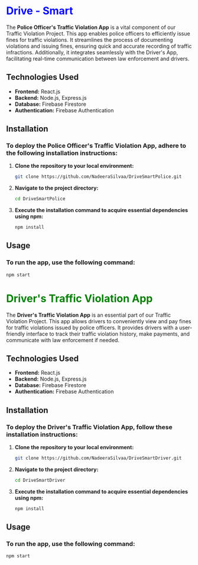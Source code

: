 # <span style="color:blue">Drive - Smart</span>

The <b>Police Officer's Traffic Violation App</b> is a vital component of our Traffic Violation Project. This app enables police officers to efficiently issue fines for traffic violations. It streamlines the process of documenting violations and issuing fines, ensuring quick and accurate recording of traffic infractions. Additionally, it integrates seamlessly with the Driver's App, facilitating real-time communication between law enforcement and drivers.

## Technologies Used

- **Frontend:** React.js
- **Backend:** Node.js, Express.js
- **Database:** Firebase Firestore
- **Authentication:** Firebase Authentication

## Installation

### To deploy the Police Officer's Traffic Violation App, adhere to the following installation instructions:

1. **Clone the repository to your local environment:**

    ```sh
    git clone https://github.com/NadeeraSilvaa/DriveSmartPolice.git
    ```

2. **Navigate to the project directory:**

    ```sh
    cd DriveSmartPolice
    ```

3. **Execute the installation command to acquire essential dependencies using npm:**

    ```sh
    npm install
    ```

## Usage

### To run the app, use the following command:

```sh
npm start
```

# <span style="color:green">Driver's Traffic Violation App</span>

The <b>Driver's Traffic Violation App</b> is an essential part of our Traffic Violation Project. This app allows drivers to conveniently view and pay fines for traffic violations issued by police officers. It provides drivers with a user-friendly interface to track their traffic violation history, make payments, and communicate with law enforcement if needed.

## Technologies Used

- **Frontend:** React.js
- **Backend:** Node.js, Express.js
- **Database:** Firebase Firestore
- **Authentication:** Firebase Authentication

## Installation

### To deploy the Driver's Traffic Violation App, follow these installation instructions:

1. **Clone the repository to your local environment:**

    ```sh
    git clone https://github.com/NadeeraSilvaa/DriveSmartDriver.git
    ```

2. **Navigate to the project directory:**

    ```sh
    cd DriveSmartDriver
    ```

3. **Execute the installation command to acquire essential dependencies using npm:**

    ```sh
    npm install
    ```

## Usage

### To run the app, use the following command:

```sh
npm start
```
